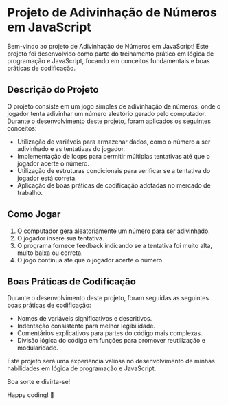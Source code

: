 # Projeto de Adivinhação de Números em JavaScript

Bem-vindo ao projeto de Adivinhação de Números em JavaScript! Este projeto foi desenvolvido como parte do treinamento prático em lógica de programação e JavaScript, focando em conceitos fundamentais e boas práticas de codificação.

## Descrição do Projeto

O projeto consiste em um jogo simples de adivinhação de números, onde o jogador tenta adivinhar um número aleatório gerado pelo computador. Durante o desenvolvimento deste projeto, foram aplicados os seguintes conceitos:

- Utilização de variáveis para armazenar dados, como o número a ser adivinhado e as tentativas do jogador.
- Implementação de loops para permitir múltiplas tentativas até que o jogador acerte o número.
- Utilização de estruturas condicionais para verificar se a tentativa do jogador está correta.
- Aplicação de boas práticas de codificação adotadas no mercado de trabalho.

## Como Jogar

1. O computador gera aleatoriamente um número para ser adivinhado.
2. O jogador insere sua tentativa.
3. O programa fornece feedback indicando se a tentativa foi muito alta, muito baixa ou correta.
4. O jogo continua até que o jogador acerte o número.

## Boas Práticas de Codificação

Durante o desenvolvimento deste projeto, foram seguidas as seguintes boas práticas de codificação:

- Nomes de variáveis significativos e descritivos.
- Indentação consistente para melhor legibilidade.
- Comentários explicativos para partes do código mais complexas.
- Divisão lógica do código em funções para promover reutilização e modularidade.

Este projeto será uma experiência valiosa no desenvolvimento de minhas habilidades em lógica de programação e JavaScript. 


Boa sorte e divirta-se!

Happy coding! 🚀
